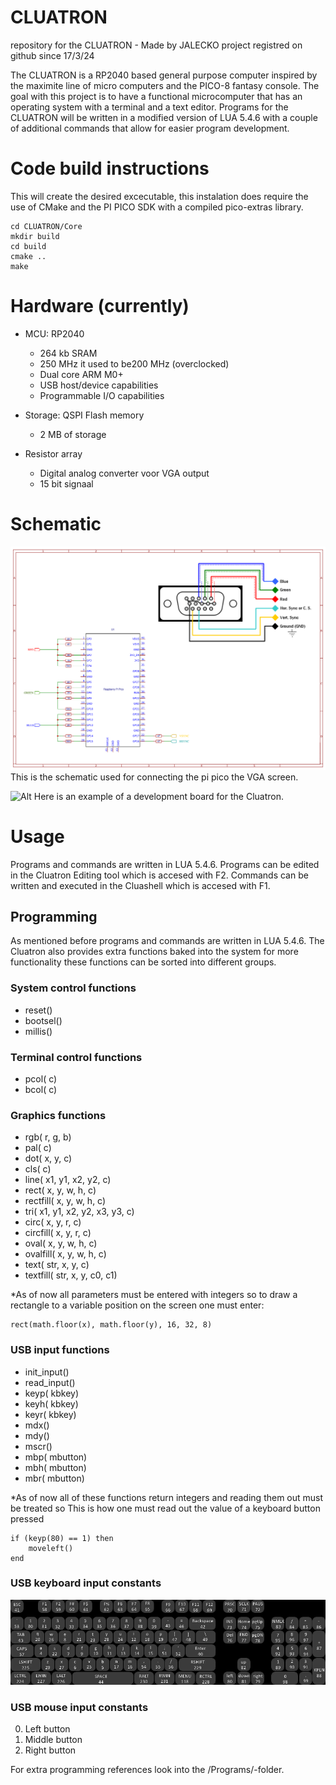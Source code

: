 # CLUATRON
repository for the CLUATRON - Made by JALECKO
project registred on github since 17/3/24

The CLUATRON is a RP2040 based general purpose computer inspired by the maximite line of micro computers and the PICO-8 fantasy console.
The goal with this project is to have a functional microcomputer that has an operating system with a terminal and a text editor.
Programs for the CLUATRON will be written in a modified version of LUA 5.4.6 with a couple of additional commands that allow for easier program development.


# Code build instructions 
This will create the desired excecutable, this instalation does require the use of CMake and the PI PICO SDK with a compiled pico-extras library.

```
cd CLUATRON/Core
mkdir build
cd build
cmake ..
make
```

# Hardware (currently)
- MCU: RP2040
	- 264 kb SRAM
	- 250 MHz it used to be200 MHz (overclocked)
	- Dual core ARM M0+
	- USB host/device capabilities
	- Programmable I/O capabilities

- Storage: QSPI Flash memory
	 - 2 MB of storage

- Resistor array
	- Digital analog converter voor VGA output
	- 15 bit signaal


# Schematic
![Alt](/pictures/VGA_connection_schematic.png)
This is the schematic used for connecting the pi pico the VGA screen.

![Alt](/pictures/board_exampl.png)
Here is an example of a development board for the Cluatron.

# Usage
Programs and commands are written in LUA 5.4.6.
Programs can be edited in the Cluatron Editing tool which is accesed with F2.
Commands can be written and executed in the Cluashell which is accesed with F1.

## Programming
As mentioned before programs and commands are written in LUA 5.4.6.
The Cluatron also provides extra functions baked into the system for more functionality these functions can be sorted into different groups.

### System control functions
- reset() 
- bootsel()
- millis()

### Terminal control functions
- pcol( c)
- bcol( c)

### Graphics functions
- rgb( r, g, b)
- pal( c)
- dot( x, y, c)
- cls( c)
- line( x1, y1, x2, y2, c)
- rect( x, y, w, h, c)
- rectfill( x, y, w, h, c)
- tri( x1, y1, x2, y2, x3, y3, c)
- circ( x, y, r, c)
- circfill( x, y, r, c)
- oval( x, y, w, h, c)
- ovalfill( x, y, w, h, c)
- text( str, x, y, c)
- textfill( str, x, y, c0, c1)

*As of now all parameters must be entered with integers so to draw a rectangle to a variable position on the screen one must enter:
```
rect(math.floor(x), math.floor(y), 16, 32, 8)
```

### USB input functions
- init_input()
- read_input()
- keyp( kbkey)
- keyh( kbkey)
- keyr( kbkey)
- mdx()
- mdy()
- mscr()
- mbp( mbutton)
- mbh( mbutton)
- mbr( mbutton)

*As of now all of these functions return integers and reading them out must be treated so
This is how one must read out the value of a keyboard button pressed
```
if (keyp(80) == 1) then
	moveleft()
end
```

### USB keyboard input constants
![Alt](/pictures/USBkbmap.png)

### USB mouse input constants
0. Left button
1. Middle button
2. Right button

For extra programming references look into the /Programs/-folder.
